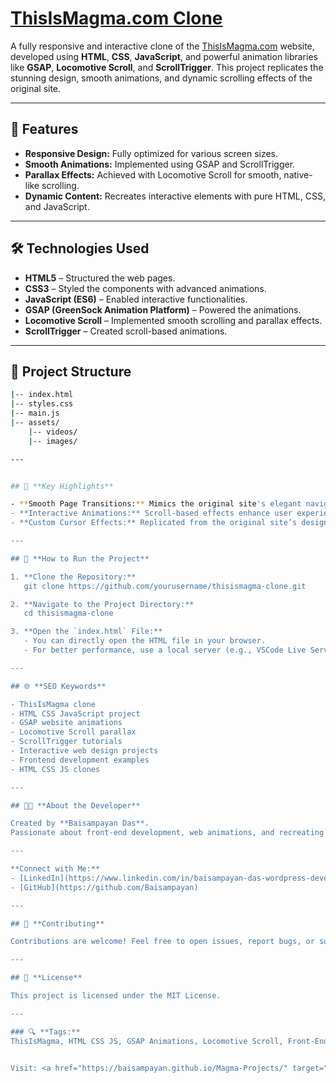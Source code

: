 # [ThisIsMagma.com Clone](#thisismagma-com-clone)  

A fully responsive and interactive clone of the [ThisIsMagma.com](https://thisismagma.com/) website, developed using **HTML**, **CSS**, **JavaScript**, and powerful animation libraries like **GSAP**, **Locomotive Scroll**, and **ScrollTrigger**. This project replicates the stunning design, smooth animations, and dynamic scrolling effects of the original site.

---

## 🚀 **Features**  

- **Responsive Design:** Fully optimized for various screen sizes.  
- **Smooth Animations:** Implemented using GSAP and ScrollTrigger.  
- **Parallax Effects:** Achieved with Locomotive Scroll for smooth, native-like scrolling.  
- **Dynamic Content:** Recreates interactive elements with pure HTML, CSS, and JavaScript.  

---

## 🛠️ **Technologies Used**  

- **HTML5** – Structured the web pages.  
- **CSS3** – Styled the components with advanced animations.  
- **JavaScript (ES6)** – Enabled interactive functionalities.  
- **GSAP (GreenSock Animation Platform)** – Powered the animations.  
- **Locomotive Scroll** – Implemented smooth scrolling and parallax effects.  
- **ScrollTrigger** – Created scroll-based animations.  

---

## 📂 **Project Structure**  

```bash  
|-- index.html
|-- styles.css
|-- main.js
|-- assets/  
    |-- videos/
    |-- images/  

---


## 🌟 **Key Highlights**  

- **Smooth Page Transitions:** Mimics the original site's elegant navigation.  
- **Interactive Animations:** Scroll-based effects enhance user experience.  
- **Custom Cursor Effects:** Replicated from the original site’s design.  

---

## 📝 **How to Run the Project**  

1. **Clone the Repository:**  
   git clone https://github.com/yourusername/thisismagma-clone.git  

2. **Navigate to the Project Directory:**  
   cd thisismagma-clone  

3. **Open the `index.html` File:**  
   - You can directly open the HTML file in your browser.  
   - For better performance, use a local server (e.g., VSCode Live Server). 

---

## 🌐 **SEO Keywords**  

- ThisIsMagma clone  
- HTML CSS JavaScript project  
- GSAP website animations  
- Locomotive Scroll parallax  
- ScrollTrigger tutorials  
- Interactive web design projects  
- Frontend development examples  
- HTML CSS JS clones  

---

## 🧑‍💻 **About the Developer**  

Created by **Baisampayan Das**.  
Passionate about front-end development, web animations, and recreating stunning web experiences.    

---

**Connect with Me:**  
- [LinkedIn](https://www.linkedin.com/in/baisampayan-das-wordpress-developer/)  
- [GitHub](https://github.com/Baisampayan)    

---

## 🌟 **Contributing**  

Contributions are welcome! Feel free to open issues, report bugs, or suggest enhancements.    

---

## 📜 **License**  

This project is licensed under the MIT License.  

---

### 🔍 **Tags:**  
ThisIsMagma, HTML CSS JS, GSAP Animations, Locomotive Scroll, Front-End Clone, Web Design Projects.  


Visit: <a href="https://baisampayan.github.io/Magma-Projects/" target="_blank"> Open Link</a>